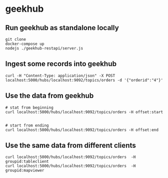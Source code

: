# geekhub

## Run geekhub as standalone locally
```
git clone
docker-compose up
nodejs ./geekhub-restapi/server.js
```

## Ingest some records into geekhub
```
curl -H "Content-Type: application/json" -X POST localhost:5000/hubs/localhost:9092/topics/orders -d '{"orderid":"4"}'

```

## Use the data from geekhub
```
# stat from beginning
curl localhost:5000/hubs/localhost:9092/topics/orders -H offset:start


# start from ending
curl localhost:5000/hubs/localhost:9092/topics/orders -H offset:end

```

## Use the same data from different clients
```
curl localhost:5000/hubs/localhost:9092/topics/orders  -H groupid:tableclient
curl localhost:5000/hubs/localhost:9092/topics/orders  -H groupid:mapviewer


```